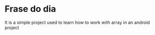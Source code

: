 # Frase do dia #

It is a simple project used to learn how to work with array in an android project

